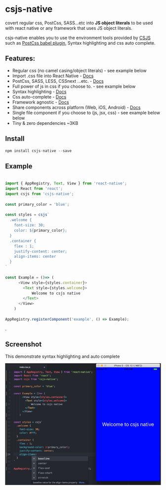 # csjs-native
covert regular css, PostCss, SASS...etc into **JS object literals** to be used with react native or any framework that uses JS object literals.

csjs-native enables you to use the environment tools provided by [CSJS](https://github.com/rtsao/csjs) such as [PostCss babel plugin](https://github.com/rtsao/babel-plugin-csjs-postcss), Syntax highlighting and css auto complete.

## Features:
- Regular css (no camel casing/object literals) - see example below
- Import .css file into React Native - [Docs](./docs/cssfile.md)
- PostCss, SASS, LESS, CSSnext ...etc. - [Docs](./docs/postcss.md)
- Full power of js in css if you choose to. - see example below
- Syntax highlighting - [Docs](./docs/syntax_highlighting.md)
- Css auto-complete - [Docs](./docs/auto_complete.md)
- Framework agnostic - [Docs](./docs/framework_agnostic.md)
- Share components across platform (Web, iOS, Android) - [Docs](./docs/framework_agnostic.md)
- Single file component if you choose to (js, jsx, css)  - see example below below
- Tiny & zero dependencies ~3KB


## Install
```javascript
npm install csjs-native --save
```

## Example

```javascript

import { AppRegistry, Text, View } from 'react-native';
import React from 'react';
import csjs from 'csjs-native';

const primary_color = 'blue';

const styles = csjs`
  .welcome {
    font-size: 30;
    color: ${primary_color};
  }
  .container {
    flex : 1;
    justify-content: center;
    align-items: center
  }
`

const Example = ()=> (
      <View style={styles.container}>
        <Text style={styles.welcome}>
            Welcome to csjs native
        </Text>
      </View>
    )

AppRegistry.registerComponent('example', () => Example);

```





.


## Screenshot
This demonstrate syntax highlighting and auto complete


![Component example](./docs/screenshot.png)
